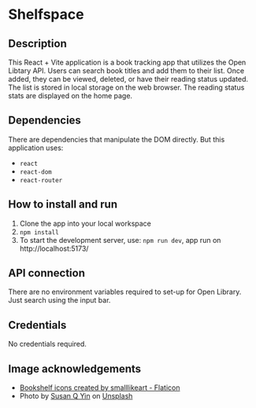 # Shelfspace

## Description

This React + Vite application is a book tracking app that utilizes the Open Libtary API. Users can search book titles and add them to their list. Once added, they can be viewed, deleted, or have their reading status updated. The list is stored in local storage on the web browser. The reading status stats are displayed on the home page.

## Dependencies

There are dependencies that manipulate the DOM directly. But this application uses:
- `react`
- `react-dom`
- `react-router`

## How to install and run

1. Clone the app into your local workspace
2. `npm install`
3. To start the development server, use: `npm run dev`, app run on http://localhost:5173/


## API connection

There are no environment variables required to set-up for Open Library. Just search using the input bar.

## Credentials

No credentials required.

## Image acknowledgements

- <a href="https://www.flaticon.com/free-icons/bookshelf" title="bookshelf icons">Bookshelf icons created by smalllikeart - Flaticon</a>
- Photo by <a href="https://unsplash.com/@syinq?utm_content=creditCopyText&utm_medium=referral&utm_source=unsplash">Susan Q Yin</a> on <a href="https://unsplash.com/photos/books-on-brown-wooden-shelf-2JIvboGLeho?utm_content=creditCopyText&utm_medium=referral&utm_source=unsplash">Unsplash</a>
